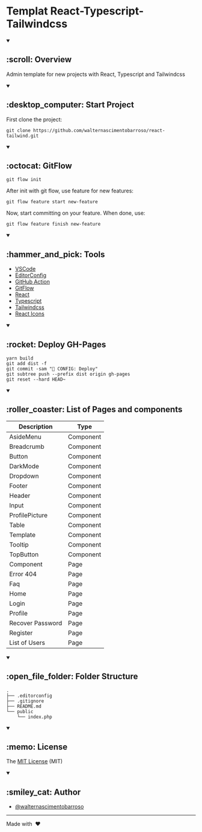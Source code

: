 # Templat React-Typescript-Tailwindcss

<details open>
<summary><h2> :scroll: Overview </h2></summary>

Admin template for new projects with React, Typescript and Tailwindcss

</details>

<details open>
<summary><h2> :desktop_computer: Start Project </h2></summary>

First clone the project:

```
git clone https://github.com/walternascimentobarroso/react-tailwind.git
```

</details>

<details open>
<summary><h2> :octocat: GitFlow </h2></summary>

```
git flow init
```

After init with git flow, use feature for new features:

```
git flow feature start new-feature
```

Now, start committing on your feature. When done, use:

```
git flow feature finish new-feature
```

</details>

<details open>
<summary><h2> :hammer_and_pick: Tools </h2></summary>

- [VSCode](https://code.visualstudio.com/)
- [EditorConfig](https://editorconfig.org/)
- [GitHub Action](https://github.com/features/actions/)
- [GitFlow](https://github.com/nvie/gitflow/)
- [React](https://react.dev/)
- [Typescript](https://www.typescriptlang.org/)
- [Tailwindcss](https://tailwindcss.com/)
- [React Icons](https://react-icons.github.io/react-icons/)

</details>

<details open>
<summary><h2> :rocket: Deploy GH-Pages </h2></summary>

```
yarn build
git add dist -f
git commit -sam "🔧 CONFIG: Deploy"
git subtree push --prefix dist origin gh-pages
git reset --hard HEAD~
```

</details>

</details>

<details open>
<summary><h2> :roller_coaster: List of Pages and components </h2></summary>

| **Description**  | **Type**  |
| ---------------- | --------- |
| AsideMenu        | Component |
| Breadcrumb       | Component |
| Button           | Component |
| DarkMode         | Component |
| Dropdown         | Component |
| Footer           | Component |
| Header           | Component |
| Input            | Component |
| ProfilePicture   | Component |
| Table            | Component |
| Template         | Component |
| Tooltip          | Component |
| TopButton        | Component |
| Component        | Page      |
| Error 404        | Page      |
| Faq              | Page      |
| Home             | Page      |
| Login            | Page      |
| Profile          | Page      |
| Recover Password | Page      |
| Register         | Page      |
| List of Users    | Page      |

</details>

<details open>
<summary><h2> :open_file_folder: Folder Structure </h2></summary>

```
.
├── .editorconfig
├── .gitignore
├── README.md
└── public
    └── index.php
```

</details>

<details open>
<summary><h2> :memo: License </h2></summary>

The [MIT License](LICENSE) (MIT)

</details>

<details open>
<summary><h2> :smiley_cat: Author </h2></summary>

- [@walternascimentobarroso](https://walternascimentobarroso.github.io/)

</details>

---

Made with &nbsp;❤️&nbsp;
